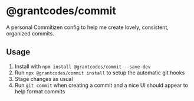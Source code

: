 # @grantcodes/commit

A personal Commitizen config to help me create lovely, consistent, organized commits.

## Usage

1. Install with `npm install @grantcodes/commit --save-dev`
2. Run `npx @grantcodes/commit install` to setup the automatic git hooks
3. Stage changes as usual
4. Run `git commit` when creating a commit and a nice UI should appear to help format commits

